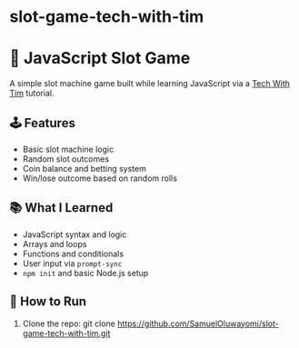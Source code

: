 # slot-game-tech-with-tim

# 🎰 JavaScript Slot Game

A simple slot machine game built while learning JavaScript via a [Tech With Tim](https://www.youtube.com/c/TechWithTim) tutorial.

## 🕹️ Features
- Basic slot machine logic
- Random slot outcomes
- Coin balance and betting system
- Win/lose outcome based on random rolls

## 📚 What I Learned
- JavaScript syntax and logic
- Arrays and loops
- Functions and conditionals
- User input via `prompt-sync`
- `npm init` and basic Node.js setup

## 🚀 How to Run
1. Clone the repo:
   git clone https://github.com/SamuelOluwayomi/slot-game-tech-with-tim.git
